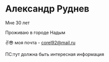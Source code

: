 # Александр Руднев
Мне 30 лет

Проживаю в городе Надым

✌😎 моя почта - corel92@mail.ru

ПС:тут должна быть интересная информация
